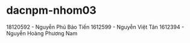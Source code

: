 # dacnpm-nhom03

18120592 - Nguyễn Phú Bảo Tiến
1612599 - Nguyễn Việt Tân
1612394 - Nguyễn Hoàng Phương Nam